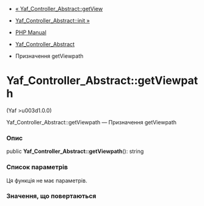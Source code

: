 - [«
Yaf_Controller_Abstract::getView](yaf-controller-abstract.getview.md)
- [Yaf_Controller_Abstract::init »](yaf-controller-abstract.init.md)

- [PHP Manual](index.md)
- [Yaf_Controller_Abstract](class.yaf-controller-abstract.md)
- Призначення getViewpath

# Yaf_Controller_Abstract::getViewpath

(Yaf \>u003d1.0.0)

Yaf_Controller_Abstract::getViewpath — Призначення getViewpath

### Опис

public **Yaf_Controller_Abstract::getViewpath**(): string

### Список параметрів

Ця функція не має параметрів.

### Значення, що повертаються
